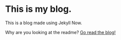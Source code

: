 # This is my blog.

This is a blog made using Jekyll Now.

Why are you looking at the readme? [Go read the blog!](https://aramder.github.io/)
